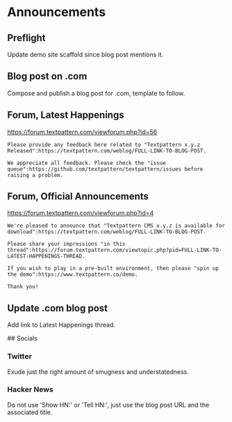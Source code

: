 # Announcements

## Preflight

Update demo site scaffold since blog post mentions it.

## Blog post on .com

Compose and publish a blog post for .com, template to follow.

## Forum, Latest Happenings

https://forum.textpattern.com/viewforum.php?id=56

```
Please provide any feedback here related to "Textpattern x.y.z Released":https://textpattern.com/weblog/FULL-LINK-TO-BLOG-POST.

We appreciate all feedback. Please check the "issue queue":https://github.com/textpattern/textpattern/issues before raising a problem.
```

## Forum, Official Announcements

https://forum.textpattern.com/viewforum.php?id=4

```
We're pleased to announce that "Textpattern CMS x.y.z is available for download":https://textpattern.com/weblog/FULL-LINK-TO-BLOG-POST.

Please share your impressions "in this thread":https://forum.textpattern.com/viewtopic.php?pid=FULL-LINK-TO-LATEST-HAPPENINGS-THREAD.

If you wish to play in a pre-built environment, then please "spin up the demo":https://www.textpattern.co/demo.

Thank you!
```

## Update .com blog post

Add link to Latest Happenings thread.

## Socials

### Twitter

Exude just the right amount of smugness and understatedness.

### Hacker News

Do not use 'Show HN:' or 'Tell HN:', just use the blog post URL and the associated title.
